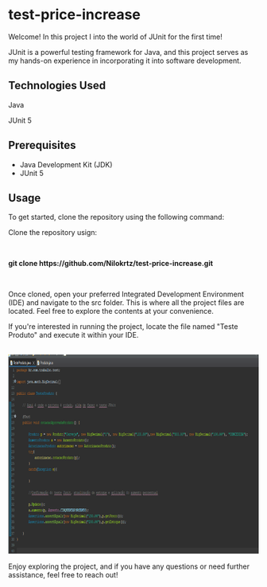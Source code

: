 # test-price-increase

<p>Welcome! In this project I into the world of JUnit for the first time!</p>
<p>JUnit is a powerful testing framework for Java, and this project serves as my hands-on experience in incorporating it into software development.</p>  

<h2>Technologies Used</h2>
<p>Java</p>
<p>JUnit 5</p>

<h2>Prerequisites</h2>
<ul>
  <li>Java Development Kit (JDK)</li>
  <li>JUnit 5</li>
</ul>

<h2>Usage</h2>

<p>To get started, clone the repository using the following command:</p>

<p>Clone the repository usign:</p>
<br>
<p> <strong>git clone https://github.com/Nilokrtz/test-price-increase.git</strong> </p>
<br>
<p>Once cloned, open your preferred Integrated Development Environment (IDE) and navigate to the src folder. This is where all the project files are located. Feel free to explore the contents at your convenience.</p>

<p>If you're interested in running the project, locate the file named "Teste Produto" and execute it within your IDE.</p>
<br>
<img width=800px height=400px src="javaTest.png">
<br>
<p>Enjoy exploring the project, and if you have any questions or need further assistance, feel free to reach out!</p>
